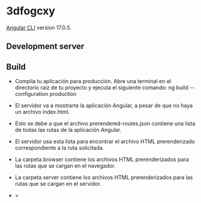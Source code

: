 # 3dfogcxy

[Angular CLI](https://github.com/angular/angular-cli) version 17.0.5.

## Development server

## Build
- Compila tu aplicación para producción. Abre una terminal en el directorio raíz de tu proyecto y ejecuta el siguiente comando:
ng build --configuration production

- El servidor va a mostrarte la aplicación Angular, a pesar de que no haya un archivo index.html. 
- Esto se debe a que el archivo prerendered-routes.json contiene una lista de todas las rutas de la aplicación Angular. 
- El servidor usa esta lista para encontrar el archivo HTML prerenderizado correspondiente a la ruta solicitada.
- La carpeta browser contiene los archivos HTML prerenderizados para las rutas que se cargan en el navegador. 
- La carpeta server contiene los archivos HTML prerenderizados para las rutas que se cargan en el servidor.
- =
